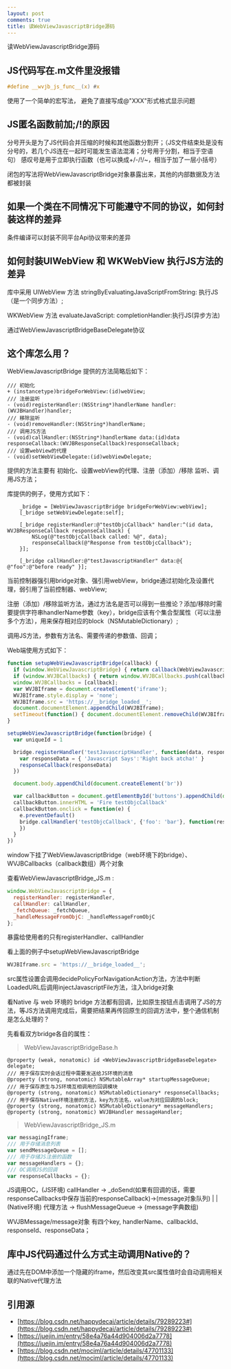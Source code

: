 ```yaml
---
layout: post
comments: true
title: 读WebViewJavascriptBridge源码
---
```


读WebViewJavascriptBridge源码

## JS代码写在.m文件里没报错
```c
#define __wvjb_js_func__(x) #x
```

使用了一个简单的宏写法， 避免了直接写成@"XXX"形式格式显示问题

## JS匿名函数前加;/!的原因
分号开头是为了JS代码合并压缩的时候和其他函数分割开；（JS文件结束处是没有分号的，若几个JS连在一起时可能发生语法混淆；分号用于分割，相当于空语句）
感叹号是用于立即执行函数（也可以换成+/-/!/~，相当于加了一层小括号）

闭包的写法将WebViewJavascriptBridge对象暴露出来，其他的内部数据及方法都被封装

## 如果一个类在不同情况下可能遵守不同的协议，如何封装这样的差异 
条件编译可以封装不同平台Api协议带来的差异

## 如何封装UIWebView 和 WKWebView 执行JS方法的差异
库中采用 UIWebView 方法 stringByEvaluatingJavaScriptFromString: 执行JS（是一个同步方法）;

WKWebView 方法 evaluateJavaScript: completionHandler:执行JS(异步方法)

通过WebViewJavascriptBridgeBaseDelegate协议

## 这个库怎么用？
WebViewJavascriptBridge 提供的方法简略后如下：
```objc
/// 初始化
+ (instancetype)bridgeForWebView:(id)webView;
/// 注册监听
- (void)registerHandler:(NSString*)handlerName handler:(WVJBHandler)handler;
/// 移除监听
- (void)removeHandler:(NSString*)handlerName;
/// 调用JS方法
- (void)callHandler:(NSString*)handlerName data:(id)data responseCallback:(WVJBResponseCallback)responseCallback;
/// 设置webView的代理
- (void)setWebViewDelegate:(id)webViewDelegate;
```
提供的方法主要有 初始化、设置webView的代理、注册（添加）/移除 监听、调用JS方法；

库提供的例子，使用方式如下：
```objc
    _bridge = [WebViewJavascriptBridge bridgeForWebView:webView];
    [_bridge setWebViewDelegate:self];
    
    [_bridge registerHandler:@"testObjcCallback" handler:^(id data, WVJBResponseCallback responseCallback) {
        NSLog(@"testObjcCallback called: %@", data);
        responseCallback(@"Response from testObjcCallback");
    }];
    
    [_bridge callHandler:@"testJavascriptHandler" data:@{ @"foo":@"before ready" }];
```
当前控制器强引用bridge对象、强引用webView，bridge通过初始化及设置代理，弱引用了当前控制器、webView;

注册（添加）/移除监听方法，通过方法名是否可以得到一些推论？添加/移除时需要提供字符串handlerName参数（key），bridge应该有个集合型属性（可以注册多个方法），用来保存相对应的block（NSMutableDictionary）;

调用JS方法，参数有方法名、需要传递的参数值、回调；

Web端使用方式如下：
```js
function setupWebViewJavascriptBridge(callback) {
  if (window.WebViewJavascriptBridge) { return callback(WebViewJavascriptBridge); }
  if (window.WVJBCallbacks) { return window.WVJBCallbacks.push(callback); }
  window.WVJBCallbacks = [callback];
  var WVJBIframe = document.createElement('iframe');
  WVJBIframe.style.display = 'none';
  WVJBIframe.src = 'https://__bridge_loaded__';
  document.documentElement.appendChild(WVJBIframe);
  setTimeout(function() { document.documentElement.removeChild(WVJBIframe) }, 0)
}

setupWebViewJavascriptBridge(function(bridge) {
  var uniqueId = 1

  bridge.registerHandler('testJavascriptHandler', function(data, responseCallback) {
    var responseData = { 'Javascript Says':'Right back atcha!' }
    responseCallback(responseData)
  })

  document.body.appendChild(document.createElement('br'))

  var callbackButton = document.getElementById('buttons').appendChild(document.createElement('button'))
  callbackButton.innerHTML = 'Fire testObjcCallback'
  callbackButton.onclick = function(e) {
    e.preventDefault()
    bridge.callHandler('testObjcCallback', {'foo': 'bar'}, function(response) {
    })
  }
})
```
window下挂了WebViewJavascriptBridge（web环境下的bridge）、WVJBCallbacks（callback数组）两个对象

查看WebViewJavascriptBridge_JS.m :
```js
window.WebViewJavascriptBridge = {
  registerHandler: registerHandler,
  callHandler: callHandler,
  _fetchQueue: _fetchQueue,
  _handleMessageFromObjC: _handleMessageFromObjC
};
```
暴露给使用者的只有registerHandler、callHandler

看上面的例子中setupWebViewJavascriptBridge
```js
WVJBIframe.src = 'https://__bridge_loaded__';
```
src属性设置会调用decidePolicyForNavigationAction方法，方法中判断LoadedURL后调用injectJavascriptFile方法，注入bridge对象

看Native 与 web 环境的 bridge 方法都有回调，比如原生按钮点击调用了JS的方法，等JS方法调用完成后，需要把结果再传回原生的回调方法中，整个通信机制是怎么处理的？

先看看双方bridge各自的属性：

> WebViewJavascriptBridgeBase.h
```objc
@property (weak, nonatomic) id <WebViewJavascriptBridgeBaseDelegate> delegate;
/// 用于保存实时会话过程中需要发送给JS环境的消息
@property (strong, nonatomic) NSMutableArray* startupMessageQueue;
/// 用于保存原生与JS环境互相调用的回调模块
@property (strong, nonatomic) NSMutableDictionary* responseCallbacks;
/// 用于保存Native环境注册的方法，key为方法名，value为对应回调的block;
@property (strong, nonatomic) NSMutableDictionary* messageHandlers;
@property (strong, nonatomic) WVJBHandler messageHandler;
```

> WebViewJavascriptBridge_JS.m
```js
var messagingIframe;
/// 用于存储消息列表
var sendMessageQueue = [];
/// 用于存储JS注册的函数
var messageHandlers = {};
/// OC调用JS的回调
var responseCallbacks = {};
```
JS调用OC，(JS环境) callHandler -> _doSend(如果有回调的话，需要responseCallbacks中保存当前的responseCallback)->(message对象队列) | | (Native环境) 代理方法 -> flushMessageQueue -> (message字典数组)

WVJBMessage/message对象 有四个key,  handlerName、callbackId、responseId、responseData；



## 库中JS代码通过什么方式主动调用Native的？
通过先在DOM中添加一个隐藏的iframe，然后改变其src属性值时会自动调用相关联的Native代理方法



## 引用源
+ [https://blog.csdn.net/happydecai/article/details/79289223#](https://blog.csdn.net/happydecai/article/details/79289223#)
+ [https://juejin.im/entry/58e4a76a44d904006d2a7778](https://juejin.im/entry/58e4a76a44d904006d2a7778)
+ [https://blog.csdn.net/mociml/article/details/47701133](https://blog.csdn.net/mociml/article/details/47701133)
 
